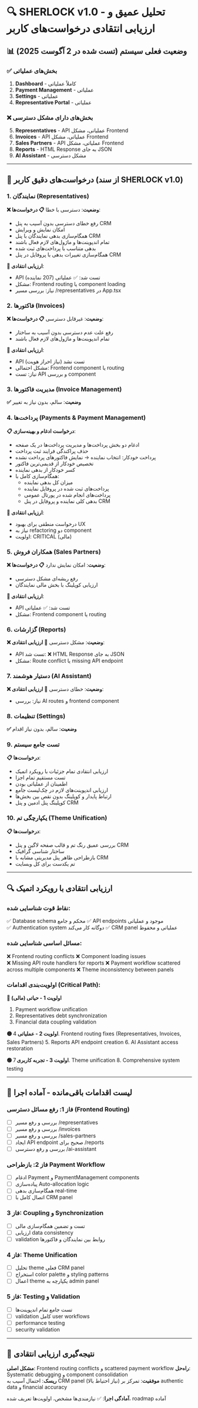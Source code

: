 # 🔍 SHERLOCK v1.0 - تحلیل عمیق و ارزیابی انتقادی درخواست‌های کاربر

## 📊 وضعیت فعلی سیستم (تست شده در 2 آگوست 2025)

### ✅ بخش‌های عملیاتی
1. **Dashboard** - کاملاً عملیاتی
2. **Payment Management** - عملیاتی 
3. **Settings** - عملیاتی
4. **Representative Portal** - عملیاتی

### ❌ بخش‌های دارای مشکل دسترسی
5. **Representatives** - API عملیاتی، مشکل Frontend
6. **Invoices** - API عملیاتی، مشکل Frontend  
7. **Sales Partners** - API عملیاتی، مشکل Frontend
8. **Reports** - HTML Response به جای JSON
9. **AI Assistant** - مشکل دسترسی

---

## 🎯 درخواست‌های دقیق کاربر (از سند SHERLOCK v1.0)

### 1. **نمایندگان (Representatives)**
**❌ وضعیت**: دسترسی با خطا
**📋 درخواست‌ها**:
- رفع خطای دسترسی بدون آسیب به پنل CRM
- امکان نمایش و ویرایش
- همگام‌سازی بدهی نمایندگان با پنل CRM
- تمام اندپوینت‌ها و ماژول‌های لازم فعال باشند
- بدهی متناسب با پرداخت‌های ثبت شده
- همگام‌سازی تغییرات بدهی با پروفایل در پنل CRM

**🔧 ارزیابی انتقادی**:
- API تست شد: ✅ عملیاتی (207 نماینده)
- مشکل: Frontend routing یا component loading
- نیاز: بررسی مسیر /representatives در App.tsx

### 2. **فاکتورها (Invoices)** 
**❌ وضعیت**: غیرقابل دسترسی
**📋 درخواست‌ها**:
- رفع علت عدم دسترسی بدون آسیب به ساختار
- تمام اندپوینت‌ها و ماژول‌های لازم فعال باشند

**🔧 ارزیابی انتقادی**:
- API تست نشد (نیاز احراز هویت)
- مشکل احتمالی: Frontend component یا routing
- نیاز: تست API و بررسی component

### 3. **مدیریت فاکتورها (Invoice Management)**
**✅ وضعیت**: سالم، بدون نیاز به تغییر

### 4. **پرداخت‌ها (Payments & Payment Management)**
**📋 درخواست ادغام و بهینه‌سازی**:
- ادغام دو بخش پرداخت‌ها و مدیریت پرداخت‌ها در یک صفحه
- حذف پراکندگی فرایند ثبت پرداخت
- پرداخت خودکار: انتخاب نماینده → نمایش فاکتورهای پرداخت نشده
- تخصیص خودکار از قدیمی‌ترین فاکتور
- کسر خودکار از بدهی نماینده
- همگام‌سازی کامل با:
  - میزان کل بدهی نماینده
  - پرداخت‌های ثبت شده در پروفایل نماینده
  - پرداخت‌های انجام شده در پورتال عمومی
  - بدهی کلی نماینده و پروفایل در پنل CRM

**🔧 ارزیابی انتقادی**:
- درخواست منطقی برای بهبود UX
- نیاز به refactoring دو component
- اولویت: CRITICAL (مالی)

### 5. **همکاران فروش (Sales Partners)**
**❌ وضعیت**: امکان نمایش ندارد
**📋 درخواست‌ها**:
- رفع ریشه‌ای مشکل دسترسی
- ارزیابی کوپلینگ با بخش مالی نمایندگان

**🔧 ارزیابی انتقادی**:
- API تست شد: ✅ عملیاتی
- مشکل: Frontend component یا routing

### 6. **گزارشات (Reports)**
**❌ وضعیت**: مشکل دسترسی
**🔧 ارزیابی انتقادی**:
- API تست شد: ❌ HTML Response به جای JSON
- مشکل: Route conflict یا missing API endpoint

### 7. **دستیار هوشمند (AI Assistant)**
**❌ وضعیت**: خطای دسترسی
**🔧 ارزیابی انتقادی**:
- نیاز: بررسی AI routes و frontend component

### 8. **تنظیمات (Settings)**
**✅ وضعیت**: سالم، بدون نیاز اقدام

### 9. **تست جامع سیستم**
**📋 درخواست‌ها**:
- ارزیابی انتقادی تمام جزئیات با رویکرد اتمیک
- تست مستقیم تمام اجزا
- اطمینان از عملیاتی بودن
- ارزیابی اندپوینت‌های لازم در چک‌لیست جامع
- ارتباط پایدار و کوپلینگ بدون نقص بین بخش‌ها
- کوپلینگ پنل ادمین و پنل CRM

### 10. **یکپارچگی تم (Theme Unification)**
**📋 درخواست‌ها**:
- بررسی عمیق رنگ تم و قالب صفحه لاگین و پنل CRM
- ساختار شناسی گرافیک
- بازطراحی ظاهر پنل مدیریتی مشابه با CRM
- تم یکدست برای کل وبسایت

---

## 🔍 ارزیابی انتقادی با رویکرد اتمیک

### **نقاط قوت شناسایی شده:**
✅ Database schema محکم و جامع
✅ API endpoints موجود و عملیاتی  
✅ Authentication system دوگانه کار می‌کند
✅ CRM panel عملیاتی و محفوظ

### **مسائل اساسی شناسایی شده:**
❌ Frontend routing conflicts
❌ Component loading issues  
❌ Missing API route handlers for reports
❌ Payment workflow scattered across multiple components
❌ Theme inconsistency between panels

### **اولویت‌بندی اقدامات (Critical Path):**

**🔴 اولویت 1 - حیاتی (مالی)**
1. Payment workflow unification
2. Representatives debt synchronization
3. Financial data coupling validation

**🟡 اولویت 2 - عملیاتی**
4. Frontend routing fixes (Representatives, Invoices, Sales Partners)
5. Reports API endpoint creation
6. AI Assistant access restoration

**🟢 اولویت 3 - تجربه کاربری**
7. Theme unification
8. Comprehensive system testing

---

## 📝 لیست اقدامات باقی‌مانده - آماده اجرا

### **فاز 1: رفع مسائل دسترسی (Frontend Routing)**
- [ ] بررسی و رفع مسیر /representatives
- [ ] بررسی و رفع مسیر /invoices  
- [ ] بررسی و رفع مسیر /sales-partners
- [ ] ایجاد API endpoint صحیح برای /reports
- [ ] بررسی و رفع دسترسی /ai-assistant

### **فاز 2: بازطراحی Payment Workflow**
- [ ] ادغام Payment و PaymentManagement components
- [ ] پیاده‌سازی Auto-allocation logic
- [ ] همگام‌سازی بدهی real-time
- [ ] اتصال کامل با CRM panel

### **فاز 3: Coupling و Synchronization**
- [ ] تست و تضمین همگام‌سازی مالی
- [ ] ارزیابی data consistency
- [ ] validation روابط بین نمایندگان و فاکتورها

### **فاز 4: Theme Unification**  
- [ ] تحلیل theme فعلی CRM panel
- [ ] استخراج color palette و styling patterns
- [ ] اعمال theme یکپارچه به admin panel

### **فاز 5: Testing و Validation**
- [ ] تست جامع تمام اندپوینت‌ها
- [ ] validation کامل user workflows
- [ ] performance testing
- [ ] security validation

---

## 🎯 نتیجه‌گیری ارزیابی انتقادی

**مشکل اصلی**: Frontend routing conflicts و scattered payment workflow
**راه‌حل**: Systematic debugging و component consolidation  
**ریسک**: احتمال آسیب به CRM panel (نیاز احتیاط بالا)
**موفقیت**: تمرکز بر authentic data و financial accuracy

**آمادگی اجرا**: ✅ نیازمندی‌ها مشخص، اولویت‌ها تعریف شده، roadmap آماده